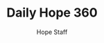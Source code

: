 ---
image: /assets/img/daily-hope-default-artwork.png
title: Daily Hope 360
number: 360
categories:
  - Daily Hope
author: Hope Staff
notes: Daily Hope 360
embed: >-
  EMBED_GOES_HERE
---